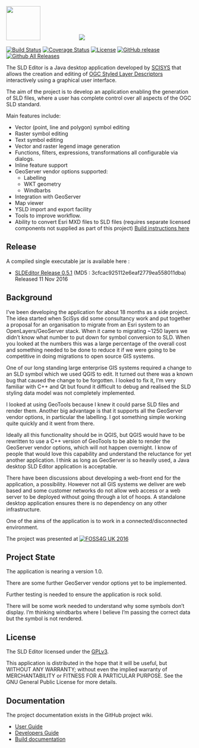 <img src="https://github.com/robward-scisys/sldeditor/blob/master/doc/img/sldeditor-logo.png" height="92">
<a href="http://gis.scisys.co.uk"><img src="http://www.scisys.co.uk/storage/template/img/logo-scisys.jpg" hspace="100"></a>

[![Build Status](https://img.shields.io/travis/robward-scisys/sldeditor/master.svg)](https://travis-ci.org/robward-scisys/sldeditor)
[![Coverage Status](https://img.shields.io/coveralls/robward-scisys/sldeditor/master.svg)](https://coveralls.io/github/robward-scisys/sldeditor?branch=master)
[![License](https://img.shields.io/github/license/robward-scisys/sldeditor.svg)](https://github.com/robward-scisys/sldeditor/blob/master/LICENSE)
[![GitHub release](https://img.shields.io/github/release/robward-scisys/sldeditor.svg)](https://github.com/robward-scisys/sldeditor/releases/download/v0.5.1/SLDEditor.jar)
[![Github All Releases](https://img.shields.io/github/downloads/robward-scisys/sldeditor/total.svg)](https://github.com/robward-scisys/sldeditor/releases/download/v0.5.1/SLDEditor.jar)

The SLD Editor is a Java desktop application developed by [SCISYS](http://gis.scisys.co.uk) that allows the creation and editing of [OGC Styled Layer Descriptors](http://www.opengeospatial.org/standards/sld) interactively using a graphical user interface.<p>

The aim of the project is to develop an application enabling the generation of SLD files, where a user has complete control over all aspects of the OGC SLD standard.<p>
<p>

Main features include:
* Vector (point, line and polygon) symbol editing
* Raster symbol editing
* Text symbol editing
* Vector and raster legend image generation
* Functions, filters, expressions, transformations all configurable via dialogs.
* Inline feature support
* GeoServer vendor options supported:
  * Labelling
  * WKT geometry
  * Windbarbs
* Integration with GeoServer
* Map viewer
* YSLD import and export facility
* Tools to improve workflow.
* Ability to convert Esri MXD files to SLD files (requires separate licensed components not supplied as part of this project) [Build instructions here](https://github.com/robward-scisys/sldeditor/wiki/generatesld)

## Release
A compiled single executable jar is available here :
* [SLDEditor Release 0.5.1](https://github.com/robward-scisys/sldeditor/releases/download/v0.5.1/SLDEditor.jar) (MD5 : 3cfcac925112e6eaf2779ea558011dba) Released 11 Nov 2016

## Background
I’ve been developing the application for about 18 months as a side project. The idea started when SciSys did some consultancy work and put together a proposal for an organisation to migrate from an Esri system to an OpenLayers/GeoServer stack. When it came to migrating ~1250 layers we didn’t know what number to put down for symbol conversion to SLD.  When you looked at the numbers this was a large percentage of the overall cost and something needed to be done to reduce it if we were going to be competitive in doing migrations to open source GIS systems.

One of our long standing large enterprise GIS systems required a change to an SLD symbol which we used QGIS to edit. It turned out there was a known bug that caused the change to be forgotten.  I looked to fix it, I’m very familiar with C++ and Qt but found it difficult to debug and realised the SLD styling data model was not completely implemented.

I looked at using GeoTools because I knew it could parse SLD files and render them. Another big advantage is that it supports all the GeoServer vendor options, in particular the labelling.  I got something simple working quite quickly and it went from there.

Ideally all this functionality should be in QGIS, but QGIS would have to be rewritten to use a C++ version of GeoTools to be able to render the GeoServer vendor options, which will not happen overnight.  I know of people that would love this capability and understand the reluctance for yet another application.  I think as long as GeoServer is so heavily used, a Java desktop SLD Editor application is acceptable.

There have been discussions about developing a web-front end for the application, a possibility. However not all GIS systems we deliver are web based and some customer networks do not allow web access or a web server to be deployed without going through a lot of hoops.  A standalone desktop application ensures there is no dependency on any other infrastructure.

One of the aims of the application is to work in a connected/disconnected environment.

The project was presented at [![FOSS4G UK 2016](http://uk.osgeo.org/foss4guk2016/images/foss4guk_2016_logo.png)](http://uk.osgeo.org/foss4guk2016/)

## Project State
The application is nearing a version 1.0.<p>

There are some further GeoServer vendor options yet to be implemented.

Further testing is needed to ensure the application is rock solid.

There will be some work needed to understand why some symbols don’t display. I’m thinking windbarbs where I believe I’m passing the correct data but the symbol is not rendered.

## License
The SLD Editor licensed under the [GPLv3](http://www.gnu.org/licenses/gpl-3.0.html).

This application is distributed in the hope that it will be useful, but WITHOUT ANY WARRANTY; without even the implied warranty of
MERCHANTABILITY or FITNESS FOR A PARTICULAR PURPOSE.  See the GNU General Public License for more details.

## Documentation
The project documentation exists in the GitHub project wiki.

- [User Guide](https://github.com/robward-scisys/sldeditor/wiki/userguide)
- [Developers Guide](https://github.com/robward-scisys/sldeditor/wiki/devguide)
- [Build documentation](https://github.com/robward-scisys/sldeditor/wiki/build)

